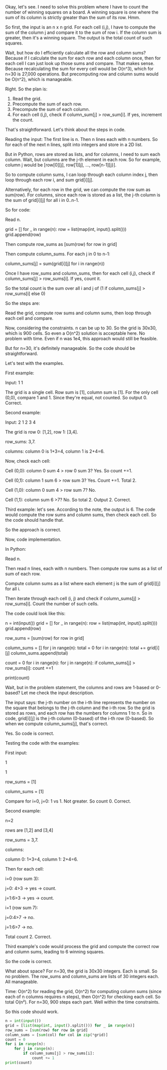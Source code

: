 <think>
Okay, let's see. I need to solve this problem where I have to count the number of winning squares on a board. A winning square is one where the sum of its column is strictly greater than the sum of its row. Hmm.

So first, the input is an n x n grid. For each cell (i,j), I have to compute the sum of the column j and compare it to the sum of row i. If the column sum is greater, then it's a winning square. The output is the total count of such squares.

Wait, but how do I efficiently calculate all the row and column sums? Because if I calculate the sum for each row and each column once, then for each cell I can just look up those sums and compare. That makes sense. Because recalculating the sum for every cell would be O(n^3), which for n=30 is 27,000 operations. But precomputing row and column sums would be O(n^2), which is manageable.

Right. So the plan is:

1. Read the grid.
2. Precompute the sum of each row.
3. Precompute the sum of each column.
4. For each cell (i,j), check if column_sum[j] > row_sum[i]. If yes, increment the count.

That's straightforward. Let's think about the steps in code.

Reading the input: The first line is n. Then n lines each with n numbers. So for each of the next n lines, split into integers and store in a 2D list.

But in Python, rows are stored as lists, and for columns, I need to sum each column. Wait, but columns are the j-th element in each row. So for example, column j would be [row[0][j], row[1][j], ..., row[n-1][j}].

So to compute column sums, I can loop through each column index j, then loop through each row i, and sum grid[i][j].

Alternatively, for each row in the grid, we can compute the row sum as sum(row). For columns, since each row is stored as a list, the j-th column is the sum of grid[i][j] for all i in 0..n-1.

So for code:

Read n.

grid = []
for _ in range(n):
    row = list(map(int, input().split()))
    grid.append(row)

Then compute row_sums as [sum(row) for row in grid]

Then compute column_sums. For each j in 0 to n-1:

column_sums[j] = sum(grid[i][j] for i in range(n))

Once I have row_sums and column_sums, then for each cell (i,j), check if column_sums[j] > row_sums[i]. If yes, count it.

So the total count is the sum over all i and j of (1 if column_sums[j] > row_sums[i] else 0)

So the steps are:

Read the grid, compute row sums and column sums, then loop through each cell and compare.

Now, considering the constraints. n can be up to 30. So the grid is 30x30, which is 900 cells. So even a O(n^2) solution is acceptable here. No problem with time. Even if n was 1e4, this approach would still be feasible.

But for n=30, it's definitely manageable. So the code should be straightforward.

Let's test with the examples.

First example:

Input:
1
1

The grid is a single cell. Row sum is [1], column sum is [1]. For the only cell (0,0), compare 1 and 1. Since they're equal, not counted. So output 0. Correct.

Second example:

Input:
2
1 2
3 4

The grid is row 0: [1,2], row 1: [3,4].

row_sums: 3,7.

columns: column 0 is 1+3=4, column 1 is 2+4=6.

Now, check each cell:

Cell (0,0): column 0 sum 4 > row 0 sum 3? Yes. So count +=1.

Cell (0,1): column 1 sum 6 > row sum 3? Yes. Count +=1. Total 2.

Cell (1,0): column 0 sum 4 > row sum 7? No.

Cell (1,1): column sum 6 >7? No. So total 2. Output 2. Correct.

Third example: let's see. According to the note, the output is 6. The code would compute the row sums and column sums, then check each cell. So the code should handle that.

So the approach is correct.

Now, code implementation.

In Python:

Read n.

Then read n lines, each with n numbers. Then compute row sums as a list of sum of each row.

Compute column sums as a list where each element j is the sum of grid[i][j] for all i.

Then iterate through each cell (i, j) and check if column_sums[j] > row_sums[i]. Count the number of such cells.

The code could look like this:

n = int(input())
grid = []
for _ in range(n):
    row = list(map(int, input().split()))
    grid.append(row)

row_sums = [sum(row) for row in grid]

column_sums = []
for j in range(n):
    total = 0
    for i in range(n):
        total += grid[i][j]
    column_sums.append(total)

count = 0
for i in range(n):
    for j in range(n):
        if column_sums[j] > row_sums[i]:
            count +=1

print(count)

Wait, but in the problem statement, the columns and rows are 1-based or 0-based? Let me check the input description.

The input says: the j-th number on the i-th line represents the number on the square that belongs to the j-th column and the i-th row. So the grid is stored as rows, and each row has the numbers for columns 1 to n. So in code, grid[i][j] is the j-th column (0-based) of the i-th row (0-based). So when we compute column_sums[j], that's correct.

Yes. So code is correct.

Testing the code with the examples:

First input:

1

1

row_sums = [1]

column_sums = [1]

Compare for i=0, j=0: 1 vs 1. Not greater. So count 0. Correct.

Second example:

n=2

rows are [1,2] and [3,4]

row_sums = 3,7.

columns:

column 0: 1+3=4, column 1: 2+4=6.

Then for each cell:

i=0 (row sum 3):

j=0: 4>3 → yes → count.

j=1:6>3 → yes → count.

i=1 (row sum 7):

j=0:4>7 → no.

j=1:6>7 → no.

Total count 2. Correct.

Third example's code would process the grid and compute the correct row and column sums, leading to 6 winning squares.

So the code is correct.

What about space? For n=30, the grid is 30x30 integers. Each is small. So no problem. The row_sums and column_sums are lists of 30 integers each. All manageable.

Time: O(n^2) for reading the grid, O(n^2) for computing column sums (since each of n columns requires n steps), then O(n^2) for checking each cell. So total O(n²). For n=30, 900 steps each part. Well within the time constraints.

So this code should work.
</think>

```python
n = int(input())
grid = [list(map(int, input().split())) for _ in range(n)]
row_sums = [sum(row) for row in grid]
column_sums = [sum(col) for col in zip(*grid)]
count = 0
for i in range(n):
    for j in range(n):
        if column_sums[j] > row_sums[i]:
            count += 1
print(count)
```